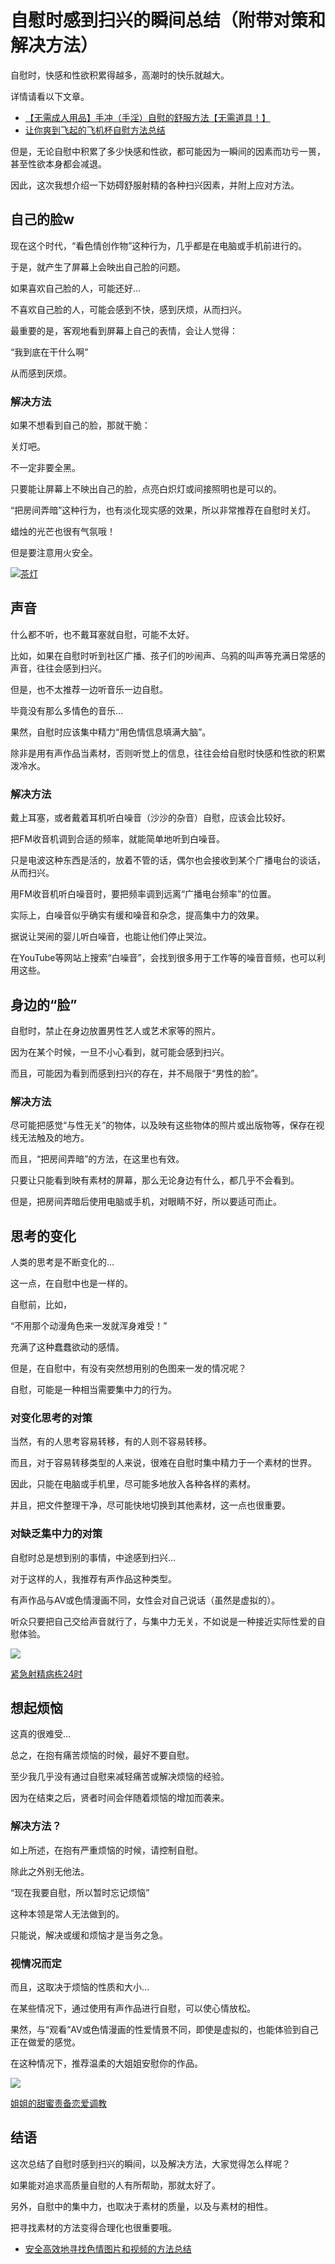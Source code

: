 # 自慰时感到扫兴的瞬间总结（附带对策和解决方法） [​](#自慰时感到扫兴的瞬间总结-附带对策和解决方法)

自慰时，快感和性欲积累得越多，高潮时的快乐就越大。

详情请看以下文章。

+   [【无需成人用品】手冲（手淫）自慰的舒服方法【无需道具！】](/h-life/onanie-a/zoufuku001.html)
+   [让你爽到飞起的飞机杯自慰方法总结](/h-life/onanie-a/onaho-kaikan.html)

但是，无论自慰中积累了多少快感和性欲，都可能因为一瞬间的因素而功亏一篑，甚至性欲本身都会减退。

因此，这次我想介绍一下妨碍舒服射精的各种扫兴因素，并附上应对方法。

## 自己的脸w [​](#自己的脸w)

现在这个时代，“看色情创作物”这种行为，几乎都是在电脑或手机前进行的。

于是，就产生了屏幕上会映出自己脸的问题。

如果喜欢自己脸的人，可能还好…

不喜欢自己脸的人，可能会感到不快，感到厌烦，从而扫兴。

最重要的是，客观地看到屏幕上自己的表情，会让人觉得：

“我到底在干什么啊”

从而感到厌烦。

### 解决方法 [​](#解决方法)

如果不想看到自己的脸，那就干脆：

关灯吧。

不一定非要全黑。

只要能让屏幕上不映出自己的脸，点亮白炽灯或间接照明也是可以的。

“把房间弄暗”这种行为，也有淡化现实感的效果，所以非常推荐在自慰时关灯。

蜡烛的光芒也很有气氛哦！

但是要注意用火安全。

[![](https://img.e-nls.com/pict_pc/1_1229499722_m_5433.jpg)茶灯](https://www.e-nls.com/access.php?agency_id=af486217&pcode=5433-1)

## 声音 [​](#声音)

什么都不听，也不戴耳塞就自慰，可能不太好。

比如，如果在自慰时听到社区广播、孩子们的吵闹声、乌鸦的叫声等充满日常感的声音，往往会感到扫兴。

但是，也不太推荐一边听音乐一边自慰。

毕竟没有那么多情色的音乐…

果然，自慰时应该集中精力“用色情信息填满大脑”。

除非是用有声作品当素材，否则听觉上的信息，往往会给自慰时快感和性欲的积累泼冷水。

### 解决方法 [​](#解决方法-1)

戴上耳塞，或者戴着耳机听白噪音（沙沙的杂音）自慰，应该会比较好。

把FM收音机调到合适的频率，就能简单地听到白噪音。

只是电波这种东西是活的，放着不管的话，偶尔也会接收到某个广播电台的谈话，从而扫兴。

用FM收音机听白噪音时，要把频率调到远离“广播电台频率”的位置。

实际上，白噪音似乎确实有缓和噪音和杂念，提高集中力的效果。

据说让哭闹的婴儿听白噪音，也能让他们停止哭泣。

在YouTube等网站上搜索“白噪音”，会找到很多用于工作等的噪音音频，也可以利用这些。

## 身边的“脸” [​](#身边的-脸)

自慰时，禁止在身边放置男性艺人或艺术家等的照片。

因为在某个时候，一旦不小心看到，就可能会感到扫兴。

而且，可能因为看到而感到扫兴的存在，并不局限于“男性的脸”。

### 解决方法 [​](#解决方法-2)

尽可能把感觉“与性无关”的物体，以及映有这些物体的照片或出版物等，保存在视线无法触及的地方。

而且，“把房间弄暗”的方法，在这里也有效。

只要让只能看到映有素材的屏幕，那么无论身边有什么，都几乎不会看到。

但是，把房间弄暗后使用电脑或手机，对眼睛不好，所以要适可而止。

## 思考的变化 [​](#思考的变化)

人类的思考是不断变化的…

这一点，在自慰中也是一样的。

自慰前，比如，

“不用那个动漫角色来一发就浑身难受！”

充满了这种蠢蠢欲动的感情。

但是，在自慰中，有没有突然想用别的色图来一发的情况呢？

自慰，可能是一种相当需要集中力的行为。

### 对变化思考的对策 [​](#对变化思考的对策)

当然，有的人思考容易转移，有的人则不容易转移。

而且，对于容易转移类型的人来说，很难在自慰时集中精力于一个素材的世界。

因此，只能在电脑或手机里，尽可能多地放入各种各样的素材。

并且，把文件整理干净，尽可能快地切换到其他素材，这一点也很重要。

### 对缺乏集中力的对策 [​](#对缺乏集中力的对策)

自慰时总是想到别的事情，中途感到扫兴…

对于这样的人，我推荐有声作品这种类型。

有声作品与AV或色情漫画不同，女性会对自己说话（虽然是虚拟的）。

听众只要把自己交给声音就行了，与集中力无关，不如说是一种接近实际性爱的自慰体验。

[![](https://pics.dmm.co.jp/digital/voice/d_098844/d_098844pr.jpg)](https://www.dmm.co.jp/dc/doujin/-/detail/=/cid=d_098844/AsanaYuuna-004)

[紧急射精病栋24时](https://www.dmm.co.jp/dc/doujin/-/detail/=/cid=d_098844/AsanaYuuna-004)

## 想起烦恼 [​](#想起烦恼)

这真的很难受…

总之，在抱有痛苦烦恼的时候，最好不要自慰。

至少我几乎没有通过自慰来减轻痛苦或解决烦恼的经验。

因为在结束之后，贤者时间会伴随着烦恼的增加而袭来。

### 解决方法？ [​](#解决方法-3)

如上所述，在抱有严重烦恼的时候，请控制自慰。

除此之外别无他法。

“现在我要自慰，所以暂时忘记烦恼”

这种本领是常人无法做到的。

只能说，解决或缓和烦恼才是当务之急。

### 视情况而定 [​](#视情况而定)

而且，这取决于烦恼的性质和大小…

在某些情况下，通过使用有声作品进行自慰，可以使心情放松。

果然，与“观看”AV或色情漫画的性爱情景不同，即使是虚拟的，也能体验到自己正在做爱的感觉。

在这种情况下，推荐温柔的大姐姐安慰你的作品。

[![](https://pics.dmm.co.jp/digital/voice/d_109146/d_109146pr.jpg)](https://www.dmm.co.jp/dc/doujin/-/detail/=/cid=d_109146/AsanaYuuna-004)

[姐姐的甜蜜责备恋爱调教](https://www.dmm.co.jp/dc/doujin/-/detail/=/cid=d_109146/AsanaYuuna-004)

## 结语 [​](#结语)

这次总结了自慰时感到扫兴的瞬间，以及解决方法，大家觉得怎么样呢？

如果能对追求高质量自慰的人有所帮助，那就太好了。

另外，自慰中的集中力，也取决于素材的质量，以及与素材的相性。

把寻找素材的方法变得合理化也很重要哦。

+   [安全高效地寻找色情图片和视频的方法总结](/h-life/onanie-a/gazou-video.html)